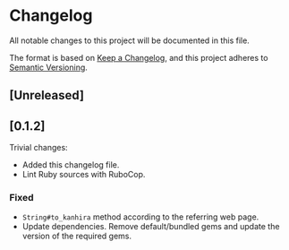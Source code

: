 # Changelog

All notable changes to this project will be documented in this file.

The format is based on [Keep a Changelog][cl], and this project adheres to [Semantic Versioning][v].

[cl]: https://keepachangelog.com/en/1.0.0/
[v]: https://semver.org/spec/v2.0.0.html

## [Unreleased]

## [0.1.2]

Trivial changes:

* Added this changelog file.
* Lint Ruby sources with RuboCop.

### Fixed

* `String#to_kanhira` method according to the referring web page.
* Update dependencies.
  Remove default/bundled gems and update the version of the required gems.
